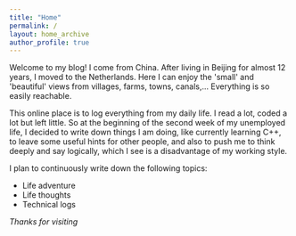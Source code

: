 ```yaml
---
title: "Home"
permalink: /
layout: home_archive
author_profile: true
---
```


Welcome to my blog! I come from China. After living in Beijing for almost 12 years, I moved to the Netherlands. Here I can enjoy the 'small' and 'beautiful' views from villages, farms, towns, canals,... Everything is so easily reachable.

This online place is to log everything from my daily life. I read a lot, coded a lot but left little. So at the beginning of the second week of my unemployed life, I decided to write down things I am doing, like currently learning C++, to leave some useful hints for other people, and also to push me to think deeply and say logically, which I see is a disadvantage of my working style.

I plan to continuously write down the following topics:
- Life adventure
- Life thoughts
- Technical logs

*Thanks for visiting*